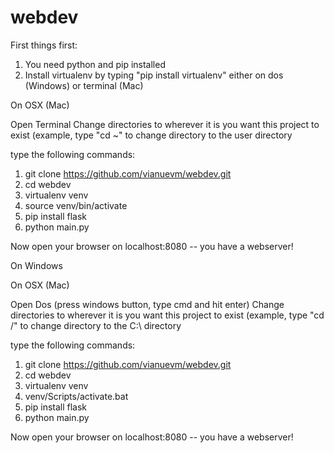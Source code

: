 # webdev


First things first:

1) You need python and pip installed
2) Install virtualenv by typing "pip install virtualenv" either on dos (Windows) or terminal (Mac)


On OSX (Mac)

Open Terminal
Change directories to wherever it is you want this project to exist (example, type "cd ~" to change directory to the user directory

type the following commands:

1. git clone https://github.com/vianuevm/webdev.git
2. cd webdev
3. virtualenv venv
4. source venv/bin/activate
5. pip install flask
6. python main.py

Now open your browser on localhost:8080 -- you have a webserver!

On Windows

On OSX (Mac)

Open Dos (press windows button, type cmd and hit enter)
Change directories to wherever it is you want this project to exist (example, type "cd /" to change directory to the C:\ directory

type the following commands:

1. git clone https://github.com/vianuevm/webdev.git
2. cd webdev
3. virtualenv venv
4. venv/Scripts/activate.bat
5. pip install flask
6. python main.py

Now open your browser on localhost:8080 -- you have a webserver!
